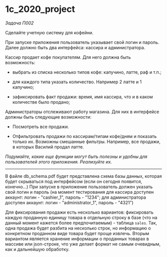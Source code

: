 # 1c_2020_project

*Задача П002*

Сделайте учетную систему для кофейни.

При запуске приложения пользователь указывает свой логин и пароль.
Далее должно быть два интерфейса: кассира и администратора. 

Кассир продает кофе покупателям. Для него должна быть возможность:

* выбрать из списка несколько типов кофе: капучино, латте, раф и т.п.;

* для каждого типа указать количество. Например 2 латте и 1 капучино;

* зафиксировать факт продажи: время, имя кассира, что и в каком количестве было продано;

Администраторы отслеживают работу магазина. Для них в интерфейсе должны быть следующие возможности:

* Посмотреть все продажи. 

* Отфильтровать продажи по кассирам/типам кофе/дням и показать только их. Возможны смешанные фильтры. Например, все продажи, в которых Василий продал латте.

*Подумайте, какие еще функции могут быть полезны и удобны для пользователей этого приложения. Реализуйте их.*

--------

В файле db_schema.pdf будет представлена схема базы данных, которая будет скрываться под интерфейсом (если он сегодня появится, конечно...) При запуске в приложение пользователь должен указать свой логин и пароль (на момент тестирования для кассира доступен аккаунт: логин - "cashier_1", пароль - "1234"; для администратора доступен аккаунт: логин - "administrator_1", пароль - "4321")

Для фиксирования продажи есть несколько вариантов: фиксировать каждую проданную единицу товара в отдельную строку в базе (что на данный момент кажется более предпочитаемым) - таблица `sales`. Так, одна продажа будет разбита на несколько строк, но информацию о конкретном проданном виде товара будет проще извлечь. Вторым вариантом является хранение информации о проданных товарах в массиве или json-строке, что уже делает формат не самым очевидным, как и дальнейшую обработку.


